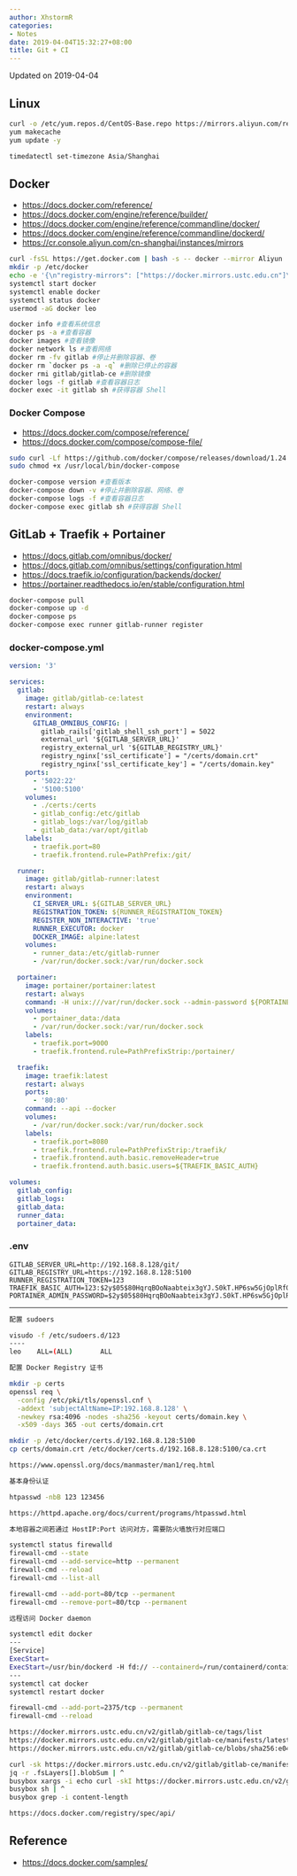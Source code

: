 ```yaml
---
author: XhstormR
categories:
- Notes
date: 2019-04-04T15:32:27+08:00
title: Git + CI
---
```


<!--more-->

Updated on 2019-04-04

>

## Linux
```bash
curl -o /etc/yum.repos.d/CentOS-Base.repo https://mirrors.aliyun.com/repo/Centos-7.repo
yum makecache
yum update -y

timedatectl set-timezone Asia/Shanghai
```

## Docker
* https://docs.docker.com/reference/
* https://docs.docker.com/engine/reference/builder/
* https://docs.docker.com/engine/reference/commandline/docker/
* https://docs.docker.com/engine/reference/commandline/dockerd/
* https://cr.console.aliyun.com/cn-shanghai/instances/mirrors

```bash
curl -fsSL https://get.docker.com | bash -s -- docker --mirror Aliyun
mkdir -p /etc/docker
echo -e '{\n"registry-mirrors": ["https://docker.mirrors.ustc.edu.cn"]\n}' > /etc/docker/daemon.json
systemctl start docker
systemctl enable docker
systemctl status docker
usermod -aG docker leo
```

```bash
docker info #查看系统信息
docker ps -a #查看容器
docker images #查看镜像
docker network ls #查看网络
docker rm -fv gitlab #停止并删除容器、卷
docker rm `docker ps -a -q` #删除已停止的容器
docker rmi gitlab/gitlab-ce #删除镜像
docker logs -f gitlab #查看容器日志
docker exec -it gitlab sh #获得容器 Shell
```

### Docker Compose
* https://docs.docker.com/compose/reference/
* https://docs.docker.com/compose/compose-file/

```bash
sudo curl -Lf https://github.com/docker/compose/releases/download/1.24.0/run.sh -o /usr/local/bin/docker-compose
sudo chmod +x /usr/local/bin/docker-compose
```

```bash
docker-compose version #查看版本
docker-compose down -v #停止并删除容器、网络、卷
docker-compose logs -f #查看容器日志
docker-compose exec gitlab sh #获得容器 Shell
```

## GitLab + Traefik + Portainer
* https://docs.gitlab.com/omnibus/docker/
* https://docs.gitlab.com/omnibus/settings/configuration.html
* https://docs.traefik.io/configuration/backends/docker/
* https://portainer.readthedocs.io/en/stable/configuration.html

```bash
docker-compose pull
docker-compose up -d
docker-compose ps
docker-compose exec runner gitlab-runner register
```

### docker-compose.yml

```yaml
version: '3'

services:
  gitlab:
    image: gitlab/gitlab-ce:latest
    restart: always
    environment:
      GITLAB_OMNIBUS_CONFIG: |
        gitlab_rails['gitlab_shell_ssh_port'] = 5022
        external_url '${GITLAB_SERVER_URL}'
        registry_external_url '${GITLAB_REGISTRY_URL}'
        registry_nginx['ssl_certificate'] = "/certs/domain.crt"
        registry_nginx['ssl_certificate_key'] = "/certs/domain.key"
    ports:
      - '5022:22'
      - '5100:5100'
    volumes:
      - ./certs:/certs
      - gitlab_config:/etc/gitlab
      - gitlab_logs:/var/log/gitlab
      - gitlab_data:/var/opt/gitlab
    labels:
      - traefik.port=80
      - traefik.frontend.rule=PathPrefix:/git/

  runner:
    image: gitlab/gitlab-runner:latest
    restart: always
    environment:
      CI_SERVER_URL: ${GITLAB_SERVER_URL}
      REGISTRATION_TOKEN: ${RUNNER_REGISTRATION_TOKEN}
      REGISTER_NON_INTERACTIVE: 'true'
      RUNNER_EXECUTOR: docker
      DOCKER_IMAGE: alpine:latest
    volumes:
      - runner_data:/etc/gitlab-runner
      - /var/run/docker.sock:/var/run/docker.sock

  portainer:
    image: portainer/portainer:latest
    restart: always
    command: -H unix:///var/run/docker.sock --admin-password ${PORTAINER_ADMIN_PASSWORD}
    volumes:
      - portainer_data:/data
      - /var/run/docker.sock:/var/run/docker.sock
    labels:
      - traefik.port=9000
      - traefik.frontend.rule=PathPrefixStrip:/portainer/

  traefik:
    image: traefik:latest
    restart: always
    ports:
      - '80:80'
    command: --api --docker
    volumes:
      - /var/run/docker.sock:/var/run/docker.sock
    labels:
      - traefik.port=8080
      - traefik.frontend.rule=PathPrefixStrip:/traefik/
      - traefik.frontend.auth.basic.removeHeader=true
      - traefik.frontend.auth.basic.users=${TRAEFIK_BASIC_AUTH}

volumes:
  gitlab_config:
  gitlab_logs:
  gitlab_data:
  runner_data:
  portainer_data:
```

### .env

```
GITLAB_SERVER_URL=http://192.168.8.128/git/
GITLAB_REGISTRY_URL=https://192.168.8.128:5100
RUNNER_REGISTRATION_TOKEN=123
TRAEFIK_BASIC_AUTH=123:$2y$05$80HqrqBOoNaabteix3gYJ.S0kT.HP6sw5GjOplRfGhGezth0yL78y
PORTAINER_ADMIN_PASSWORD=$2y$05$80HqrqBOoNaabteix3gYJ.S0kT.HP6sw5GjOplRfGhGezth0yL78y
```

---

```bash
配置 sudoers

visudo -f /etc/sudoers.d/123
----
leo    ALL=(ALL)       ALL
```

```bash
配置 Docker Registry 证书

mkdir -p certs
openssl req \
  -config /etc/pki/tls/openssl.cnf \
  -addext 'subjectAltName=IP:192.168.8.128' \
  -newkey rsa:4096 -nodes -sha256 -keyout certs/domain.key \
  -x509 -days 365 -out certs/domain.crt

mkdir -p /etc/docker/certs.d/192.168.8.128:5100
cp certs/domain.crt /etc/docker/certs.d/192.168.8.128:5100/ca.crt

https://www.openssl.org/docs/manmaster/man1/req.html
```

```bash
基本身份认证

htpasswd -nbB 123 123456

https://httpd.apache.org/docs/current/programs/htpasswd.html
```

```bash
本地容器之间若通过 HostIP:Port 访问对方，需要防火墙放行对应端口

systemctl status firewalld
firewall-cmd --state
firewall-cmd --add-service=http --permanent
firewall-cmd --reload
firewall-cmd --list-all

firewall-cmd --add-port=80/tcp --permanent
firewall-cmd --remove-port=80/tcp --permanent
```

```bash
远程访问 Docker daemon

systemctl edit docker
---
[Service]
ExecStart=
ExecStart=/usr/bin/dockerd -H fd:// --containerd=/run/containerd/containerd.sock -H tcp://0.0.0.0
---
systemctl cat docker
systemctl restart docker

firewall-cmd --add-port=2375/tcp --permanent
firewall-cmd --reload
```

```bash
https://docker.mirrors.ustc.edu.cn/v2/gitlab/gitlab-ce/tags/list
https://docker.mirrors.ustc.edu.cn/v2/gitlab/gitlab-ce/manifests/latest
https://docker.mirrors.ustc.edu.cn/v2/gitlab/gitlab-ce/blobs/sha256:e04a2435a78d15beae8c317bb18cfc3bc556b8dcdb7d29b256971ad42ee06767

curl -sk https://docker.mirrors.ustc.edu.cn/v2/gitlab/gitlab-ce/manifests/latest | ^
jq -r .fsLayers[].blobSum | ^
busybox xargs -i echo curl -skI https://docker.mirrors.ustc.edu.cn/v2/gitlab/gitlab-ce/blobs/{} | ^
busybox sh | ^
busybox grep -i content-length

https://docs.docker.com/registry/spec/api/
```

## Reference
* https://docs.docker.com/samples/
